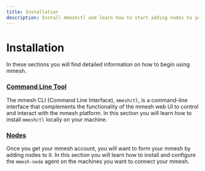 ```yaml
---
title: Installation
description: Install mmeshctl and learn how to start adding nodes to your mmesh virtual private topology. Available for x86 and ARM on Linux, Windows and macOS.
---
```


# Installation

In these sections you will find detailed information on how to begin using mmesh.

### [Command Line Tool](/docs/platform/installation/cli/)

The mmesh CLI (Command Line Interface), `mmeshctl`, is a command-line interface that complements the functionality of the mmesh web UI to control and interact with the mmesh platform. In this section you will learn how to install `mmeshctl` locally on your machine.

### [Nodes](/docs/platform/installation/nodes/)

Once you get your mmesh account, you will want to form your mmesh by adding nodes to it. In this section you will learn how to install and configure the `mmesh-node` agent on the machines you want to connect your mmesh.
